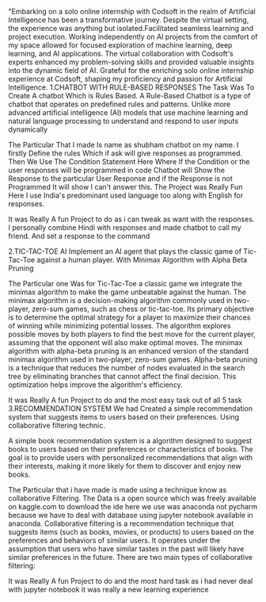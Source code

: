 "Embarking on a solo online internship with Codsoft in the realm of Artificial Intelligence has been a transformative journey. Despite the virtual setting, the experience was anything but isolated.Facilitated seamless learning and project execution. Working independently on AI projects from the comfort of my space allowed for focused exploration of machine learning, deep learning, and AI applications. The virtual collaboration with Codsoft's experts enhanced my problem-solving skills and provided valuable insights into the dynamic field of AI. Grateful for the enriching solo online internship experience at Codsoft, shaping my proficiency and passion for Artificial Intelligence.
1.CHATBOT WITH RULE-BASED RESPONSES
The Task Was To Create A chatbot Which is Rules Based. A Rule-Based Chatbot is a type of chatbot that operates on predefined rules and patterns. Unlike more advanced artificial intelligence (AI) models that use machine learning and natural language processing to understand and respond to user inputs dynamically


The Particular That I made Is name as shubham chatbot on my name. I firstly Define the rules Which if ask will give responses as programmed. Then We Use The Condition Statement Here Where If the Condition or the user responses will be programmed in code Chatbot will Show the Response to the particular User Response and if the Response is not Programmed It will show I can't answer this. The Project was Really Fun Here I use India's predominant used language too along with English for responses. 

It was Really A fun Project to do as i can tweak as want with the responses. I personally combine Hindi with responses and made chatbot to call my friend. And set a response to the command 

2.TIC-TAC-TOE AI
Implement an AI agent that plays the classic game of Tic-Tac-Toe 
against a human player. With Minimax Algorithm with Alpha Beta Pruning


The Particular one Was for Tic-Tac-Toe a classic game we integrate the minimax algorithm to make the game unbeatable against the human. The minimax algorithm is a decision-making algorithm commonly used in two-player, zero-sum games, such as chess or tic-tac-toe. Its primary objective is to determine the optimal strategy for a player to maximize their chances of winning while minimizing potential losses. The algorithm explores possible moves by both players to find the best move for the current player, assuming that the opponent will also make optimal moves. The minimax algorithm with alpha-beta pruning is an enhanced version of the standard minimax algorithm used in two-player, zero-sum games. Alpha-beta pruning is a technique that reduces the number of nodes evaluated in the search tree by eliminating branches that cannot affect the final decision. This optimization helps improve the algorithm's efficiency.

It was Really A fun Project to do and the most easy task out of all 5 task
3.RECOMMENDATION SYSTEM
We had Created a simple recommendation system that suggests items to 
users based on their preferences. Using collaborative filtering technic.


A simple book recommendation system is a algorithm designed to suggest books to users based on their preferences or characteristics of books. The goal is to provide users with personalized recommendations that align with their interests, making it more likely for them to discover and enjoy new books.

The Particular that i have made is made using a technique know as collaborative Filtering. The Data is a open source which was freely available on kaggle.com to download the ide here we use was anaconda not pycharm because we have to deal with database using jupyter notebook available in anaconda. Collaborative filtering is a recommendation technique that suggests items (such as books, movies, or products) to users based on the preferences and behaviors of similar users. It operates under the assumption that users who have similar tastes in the past will likely have similar preferences in the future. There are two main types of collaborative filtering:

It was Really A fun Project to do and the most hard task as i had never deal with jupyter notebook it was really a new learning experience
